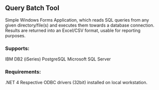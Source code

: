 <h2>Query Batch Tool</h2>

Simple Windows Forms Application, which reads SQL queries from any given directory/file(s) and executes them towards a database connection.
Results are returned into an Excel/CSV format, usable for reporting purposes.

<h3>Supports:</h3>
IBM DB2 (iSeries)
PostgreSQL
Microsoft SQL Server

<h3>Requirements:</h3>
.NET 4
Respective ODBC drivers (32bit) installed on local workstation.
